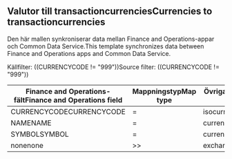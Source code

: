 ## <a name="currencies-to-transactioncurrencies"></a><span data-ttu-id="d114d-101">Valutor till transactioncurrencies</span><span class="sxs-lookup"><span data-stu-id="d114d-101">Currencies to transactioncurrencies</span></span>

<span data-ttu-id="d114d-102">Den här mallen synkroniserar data mellan Finance and Operations-appar och Common Data Service.</span><span class="sxs-lookup"><span data-stu-id="d114d-102">This template synchronizes data between Finance and Operations apps and Common Data Service.</span></span>

<span data-ttu-id="d114d-103">Källfilter: ((CURRENCYCODE != "999"))</span><span class="sxs-lookup"><span data-stu-id="d114d-103">Source filter: ((CURRENCYCODE != "999"))</span></span>

<span data-ttu-id="d114d-104">Finance and Operations-fält</span><span class="sxs-lookup"><span data-stu-id="d114d-104">Finance and Operations field</span></span> | <span data-ttu-id="d114d-105">Mappningstyp</span><span class="sxs-lookup"><span data-stu-id="d114d-105">Map type</span></span> | <span data-ttu-id="d114d-106">Övriga Dynamics 365-fält</span><span class="sxs-lookup"><span data-stu-id="d114d-106">Other Dynamics 365 field</span></span> | <span data-ttu-id="d114d-107">Standardvärde</span><span class="sxs-lookup"><span data-stu-id="d114d-107">Default value</span></span>
---|---|---|---
<span data-ttu-id="d114d-108">CURRENCYCODE</span><span class="sxs-lookup"><span data-stu-id="d114d-108">CURRENCYCODE</span></span> | = | <span data-ttu-id="d114d-109">isocurrencycode</span><span class="sxs-lookup"><span data-stu-id="d114d-109">isocurrencycode</span></span> | 
<span data-ttu-id="d114d-110">NAME</span><span class="sxs-lookup"><span data-stu-id="d114d-110">NAME</span></span> | = | <span data-ttu-id="d114d-111">currencyname</span><span class="sxs-lookup"><span data-stu-id="d114d-111">currencyname</span></span> | 
<span data-ttu-id="d114d-112">SYMBOL</span><span class="sxs-lookup"><span data-stu-id="d114d-112">SYMBOL</span></span> | = | <span data-ttu-id="d114d-113">currencysymbol</span><span class="sxs-lookup"><span data-stu-id="d114d-113">currencysymbol</span></span> | 
<span data-ttu-id="d114d-114">none</span><span class="sxs-lookup"><span data-stu-id="d114d-114">none</span></span> | >> | <span data-ttu-id="d114d-115">exchangerate</span><span class="sxs-lookup"><span data-stu-id="d114d-115">exchangerate</span></span> | <span data-ttu-id="d114d-116">1</span><span class="sxs-lookup"><span data-stu-id="d114d-116">1</span></span>
